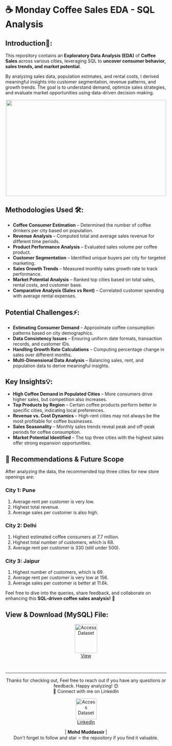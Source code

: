 # ☕ Monday Coffee Sales EDA - SQL Analysis

## Introduction📌: 
This repository contains an **Exploratory Data Analysis (EDA)** of **Coffee Sales** across various cities, leveraging SQL to **uncover consumer behavior, sales trends, and market potential**.

By analyzing sales data, population estimates, and rental costs, I derived meaningful insights into customer segmentation, revenue patterns, and growth trends. The goal is to understand demand, optimize sales strategies, and evaluate market opportunities using data-driven decision-making.
<div align="center">
    <img src="https://miro.medium.com/v2/resize:fit:1200/1*406RtopU0joeflBz5pKb_w.png" width="500px" height="300px">
</div> 

## Methodologies Used 🛠️:
- **Coffee Consumer Estimation** – Determined the number of coffee drinkers per city based on population.
- **Revenue Analysis** – Computed total and average sales revenue for different time periods.
- **Product Performance Analysis** – Evaluated sales volume per coffee product.
- **Customer Segmentation** – Identified unique buyers per city for targeted marketing.
- **Sales Growth Trends** – Measured monthly sales growth rate to track performance.
- **Market Potential Analysis** – Ranked top cities based on total sales, rental costs, and customer base.
- **Comparative Analysis (Sales vs Rent)** – Correlated customer spending with average rental expenses.

## Potential Challenges⚡:
- **Estimating Consumer Demand** – Approximate coffee consumption patterns based on city demographics.
- **Data Consistency Issues** – Ensuring uniform date formats, transaction records, and customer IDs.
- **Handling Growth Rate Calculations** – Computing percentage change in sales over different months.
- **Multi-Dimensional Data Analysis** – Balancing sales, rent, and population data to derive meaningful insights.


## Key Insights💡:
- **High Coffee Demand in Populated Cities** – More consumers drive higher sales, but competition also increases.
- **Top Products by Region** – Certain coffee products perform better in specific cities, indicating local preferences.
- **Revenue vs. Cost Dynamics** – High-rent cities may not always be the most profitable for coffee businesses.
- **Sales Seasonality** – Monthly sales trends reveal peak and off-peak periods for coffee consumption.
- **Market Potential Identified** – The top three cities with the highest sales offer strong expansion opportunities.

## 🎯 Recommendations & Future Scope
After analyzing the data, the recommended top three cities for new store openings are:

### City 1: Pune
1. Average rent per customer is very low.
2. Highest total revenue.
3. Average sales per customer is also high.

### City 2: Delhi
1. Highest estimated coffee consumers at 7.7 million.
2. Highest total number of customers, which is 68.
3. Average rent per customer is 330 (still under 500).
   
### City 3: Jaipur
1. Highest number of customers, which is 69.
2. Average rent per customer is very low at 156.
3. Average sales per customer is better at 11.6k.

Feel free to dive into the queries, share feedback, and collaborate on enhancing this **SQL-driven coffee sales analysis!** 🚀

## View & Download (MySQL) File:

<p align="center">
    <a href="https://github.com/mohd-muddassir99/SQL-Projects/blob/1a481fff44e1643443447b67dc2e14ee888494ed/Company%20Layoffs%20EDA%20in%202023/Exploratory%20Data%20Analysis%20-%20Layoffs%20Data.sql">
        <img src="https://miro.medium.com/v2/resize:fit:900/0*hM4PQP9yoePYv-RB.png" width="70px" height="90px" alt="Access Dataset"><br>
        View
    </a>
</p> <br>

---

<div align="center">
Thanks for checking out, Feel free to reach out if you have any questions or feedback. Happy analyzing! 😊<br>
 🔗 Connect with me on LinkedIn 
 
  <p align="center">
    <a href="https://www.linkedin.com/in/mohd-muddassir99/">
        <img src="https://upload.wikimedia.org/wikipedia/commons/thumb/c/ca/LinkedIn_logo_initials.png/640px-LinkedIn_logo_initials.png" width="65px" alt="Access Dataset"><br>
        LinkedIn
    </a>

   | **Mohd Muddassir** | </a> <br>
Don't forget to follow and star ⭐ the repository if you find it valuable.
</div>


